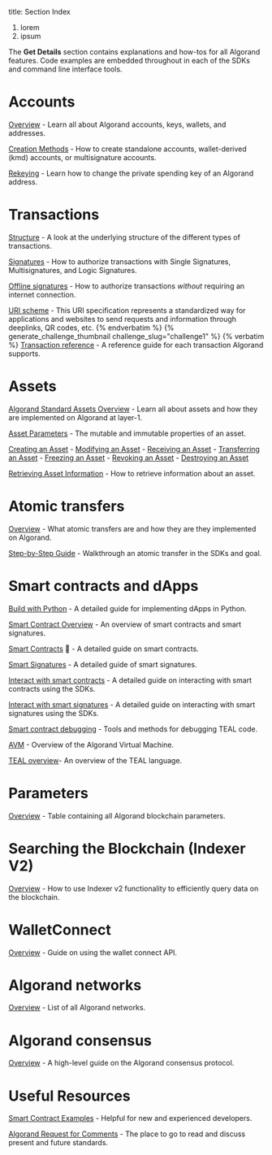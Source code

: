 title: Section Index
1. lorem
2. ipsum

The **Get Details** section contains explanations and how-tos for all Algorand features. Code examples are embedded throughout in each of the SDKs and command line interface tools.

# Accounts
[Overview](accounts) - Learn all about Algorand accounts, keys, wallets, and addresses.

[Creation Methods](accounts/create) - How to create standalone accounts, wallet-derived (kmd) accounts, or multisignature accounts.

[Rekeying](accounts/rekey) - Learn how to change the private spending key of an Algorand address.

# Transactions
[Structure](transactions) - A look at the underlying structure of the different types of transactions.

[Signatures](transactions/signatures) - How to authorize transactions with Single Signatures, Multisignatures, and Logic Signatures.

[Offline signatures](transactions/offline_transactions) - How to authorize transactions _without_ requiring an internet connection.

[URI scheme](transactions/payment_prompts.md) - This URI specification represents a standardized way for applications and websites to send requests and information through deeplinks, QR codes, etc.
{% endverbatim %}
{% generate_challenge_thumbnail challenge_slug="challenge1" %}
{% verbatim %}
[Transaction reference](transactions/transactions.md) - A reference guide for each transaction Algorand supports.
# Assets
[Algorand Standard Assets Overview](asa) - Learn all about assets and how they are implemented on Algorand at layer-1.

[Asset Parameters](asa#asset-parameters) - The mutable and immutable properties of an asset.

[Creating an Asset](asa#creating-an-asset) - [Modifying an Asset](asa#modifying-an-asset) - [Receiving an Asset](asa#receiving-an-asset) - [Transferring an Asset](asa#transferring-an-asset) - [Freezing an Asset](asa#freezing-an-asset) - [Revoking an Asset](asa#revoking-an-asset) - [Destroying an Asset](asa#destroying-an-asset)

[Retrieving Asset Information](asa#retrieve-asset-information) - How to retrieve information about an asset.

# Atomic transfers
[Overview](atomic_transfers) - What atomic transfers are and how they are they implemented on Algorand.

[Step-by-Step Guide](atomic_transfers#step-by-step-guide) - Walkthrough an atomic transfer in the SDKs and goal.

# Smart contracts and dApps
[Build with Python](dapps/pyteal/index.md) - A detailed guide for implementing dApps in Python.

[Smart Contract Overview](dapps/smart-contracts/index.md) - An overview of smart contracts and smart signatures.

[Smart Contracts](dapps/smart-contracts/apps/index.md) 🔷 - A detailed guide on smart contracts.

[Smart Signatures](dapps/smart-contracts/smartsigs/index.md) - A detailed guide of smart signatures. 

[Interact with smart contracts](dapps/smart-contracts/frontend/apps.md) - A detailed guide on interacting with smart contracts using the SDKs.

[Interact with smart signatures](dapps/smart-contracts/frontend/smartsigs.md) - A detailed guide on interacting with smart signatures using the SDKs.

[Smart contract debugging](dapps/smart-contracts/debugging.md) - Tools and methods for debugging TEAL code.

[AVM](dapps/avm/index.md) - Overview of the Algorand Virtual Machine.

[TEAL overview](dapps/avm/teal/index.md)- An overview of the TEAL language.

# Parameters
[Overview](parameter_tables.md) - Table containing all Algorand blockchain parameters.

# Searching the Blockchain (Indexer V2)
[Overview](indexer) - How to use Indexer v2 functionality to efficiently query data on the blockchain.

# WalletConnect
[Overview](walletconnect/index.md) - Guide on using the wallet connect API.

# Algorand networks
[Overview](algorand-networks/index.md) - List of all Algorand networks.

# Algorand consensus
[Overview](algorand_consensus.md) - A high-level guide on the Algorand consensus protocol.

# Useful Resources
[Smart Contract Examples](useful_resources/#smart-contract-examples) - Helpful for new and experienced developers.

[Algorand Request for Comments](useful_resources/#smart-contract-examples) - The place to go to read and discuss present and future standards.
